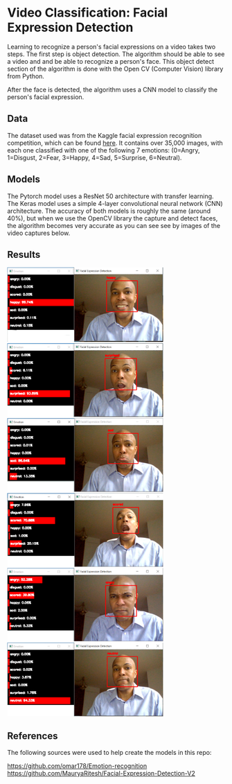 # Video Classification: Facial Expression Detection

Learning to recognize a person's facial expressions on a video takes two steps.  The first step is object detection.  The algorithm should be able to see a video and and be able to recognize a person's face. This object detect section of the algorithm is done with the Open CV (Computer Vision) library from Python.

After the face is detected, the algorithm uses a CNN model to classify the person's facial expression.

## Data

The dataset used was from the Kaggle facial expression recognition competition, which can be found [here](https://www.kaggle.com/c/challenges-in-representation-learning-facial-expression-recognition-challenge/data). It contains over 35,000 images, with each one classified with one of the following 7 emotions: (0=Angry, 1=Disgust, 2=Fear, 3=Happy, 4=Sad, 5=Surprise, 6=Neutral).

## Models
The Pytorch model uses a ResNet 50 architecture with transfer learning.  The Keras model uses a simple 4-layer convolutional neural network (CNN) architecture.  The accuracy of both models is roughly the same (around 40%), but when we use the OpenCV library the capture and detect faces, the algorithm becomes very accurate as you can see see by images of the video captures below.

## Results
<img src="https://github.com/mlsmall/Facial-Expression-Detection/blob/master/Expressions/happy.png" width="360" />
<img src="https://github.com/mlsmall/Facial-Expression-Detection/blob/master/Expressions/surprised.png" width="360" />
<img src="https://github.com/mlsmall/Facial-Expression-Detection/blob/master/Expressions/sad.png" width="360" />
<img src="https://github.com/mlsmall/Facial-Expression-Detection/blob/master/Expressions/scared.png" width="360" />
<img src="https://github.com/mlsmall/Facial-Expression-Detection/blob/master/Expressions/angry.png" width="360" />
<img src="https://github.com/mlsmall/Facial-Expression-Detection/blob/master/Expressions/neutral.png" width="360" />


## References

The following sources were used to help create the models in this repo:

https://github.com/omar178/Emotion-recognition
https://github.com/MauryaRitesh/Facial-Expression-Detection-V2

